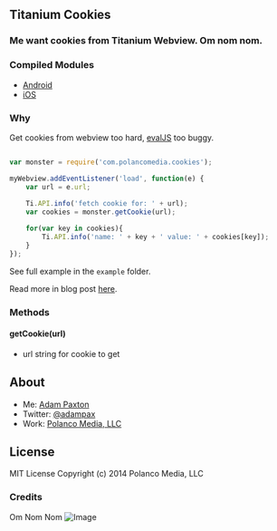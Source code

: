 ## Titanium Cookies
### Me want cookies from Titanium Webview. Om nom nom.

### Compiled Modules
* [Android](https://github.com/adampax/titanium-cookies/tree/master/android/dist)
* [iOS](https://github.com/adampax/titanium-cookies/tree/master/ios/dist)

### Why

Get cookies from webview too hard, [evalJS](https://jira.appcelerator.org/browse/TIMOB-16082) too buggy.

```javascript

var monster = require('com.polancomedia.cookies');

myWebview.addEventListener('load', function(e) {
    var url = e.url;
    
    Ti.API.info('fetch cookie for: ' + url);
    var cookies = monster.getCookie(url);

    for(var key in cookies){
        Ti.API.info('name: ' + key + ' value: ' + cookies[key]);
    }
});

```

See full example in the `example` folder. 

Read more in blog post [here](http://adampaxton.com/get-cookies-from-a-webview-in-titanium.aspx).

### Methods

#### getCookie(url)
* url string for cookie to get


## About
* Me: [Adam Paxton](http://adampaxton.com) 
* Twitter: [@adampax](http://twitter.com/adampax)
* Work: [Polanco Media, LLC](http://polancomedia.com)

## License
MIT License
Copyright (c) 2014 Polanco Media, LLC

### Credits
Om Nom Nom
![Image](http://adampaxton.com/Portals/5/Images/Blog/Work/titanium-cookies-omnomnom.jpg)

